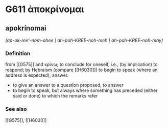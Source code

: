 # G611 ἀποκρίνομαι

## apokrínomai

_(ap-ok-ree'-nom-ahee | ah-poh-KREE-noh-meh | ah-poh-KREE-noh-may)_

### Definition

from [[G575]] and κρίνω; to conclude for oneself, i.e., (by implication) to respond; by Hebraism (compare [[H6030]]) to begin to speak (where an address is expected); answer.

- to give an answer to a question proposed, to answer
- to begin to speak, but always where something has preceded (either said or done) to which the remarks refer

### See also

[[G575]], [[H6030]]

